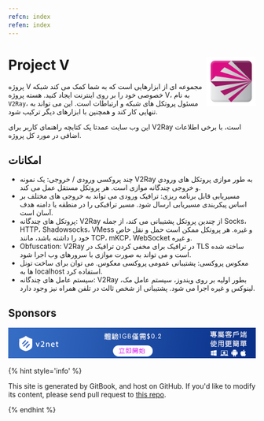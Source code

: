 ```yaml
---
refcn: index
refen: index
---
```


# Project V <img style="float: right;" width="100" height="100" src="/resources/v2ray_1024.png" />

پروژه V مجموعه ای از ابزارهایی است که به شما کمک می کند شبکه خصوصی خود را بر روی اینترنت ایجاد کنید. هسته پروژه V، به نام `V2Ray`، مسئول پروتکل های شبکه و ارتباطات است. این می تواند به تنهایی کار کند و همچنین با ابزارهای دیگر ترکیب شود.

این وب سایت عمدتا یک کتابچه راهنمای کاربر برای V2Ray است، با برخی اطلاعات اضافی در مورد کل پروژه.

## امکانات

* چند پروکسی ورودی / خروجی: یک نمونه V2Ray به طور موازی پروتکل های ورودی و خروجی چندگانه موازی است. هر پروتکل مستقل عمل می کند.
* مسیریابی قابل برنامه ریزی: ترافیک ورودی می تواند به خروجی های مختلف بر اساس پیکربندی مسیریابی ارسال شود. مسیر ترافیکی را در منطقه یا دامنه هدف آسان است.
* پروتکل های چندگانه: V2Ray از چندین پروتکل پشتیبانی می کند، از جمله Socks، HTTP، Shadowsocks، VMess و غیره. هر پروتکل ممکن است حمل و نقل خاص خود را داشته باشد، مانند TCP، mKCP، WebSocket و غیره.
* Obfuscation: V2Ray در ترافیک برای مخفی کردن ترافیک در TLS ساخته شده است و می تواند به صورت موازی با سرورهای وب اجرا شود.
* معکوس پروکسی: پشتیبانی عمومی پروکسی معکوس. می توان برای ساخت تونل ها به localhost استفاده کرد.
* سیستم عامل های چندگانه: V2Ray بطور اولیه بر روی ویندوز، سیستم عامل مک، لینوکس و غیره اجرا می شود. پشتیبانی از شخص ثالث در تلفن همراه نیز وجود دارد.

## Sponsors

[![v2net](resources/v2net.png)](http://v2net.org)

{% hint style='info' %}

This site is generated by GitBook, and host on GitHub. If you'd like to modify its content, please send pull request to [this repo](https://github.com/v2ray/manual).

{% endhint %}